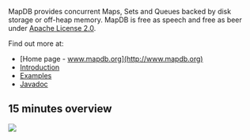 MapDB provides concurrent Maps, Sets and Queues backed by disk storage or off-heap memory.
MapDB is free as speech and free as beer under
[Apache License 2.0](https://github.com/jankotek/MapDB/blob/master/doc/license.txt).

Find out more at:
  * [Home page - www.mapdb.org](http://www.mapdb.org)
  * [Introduction](http://www.mapdb.org/doc/getting-started.html)
  * [Examples](https://github.com/jankotek/MapDB/tree/master/src/test/java/examples)
  * [Javadoc](http://www.mapdb.org/apidocs/index.html)


15 minutes overview
------------
<a href="http://youtu.be/_KGDwwEP5js"><img src="http://www.mapdb.org/images/mapdb-overview-youtube.png"/></a>







